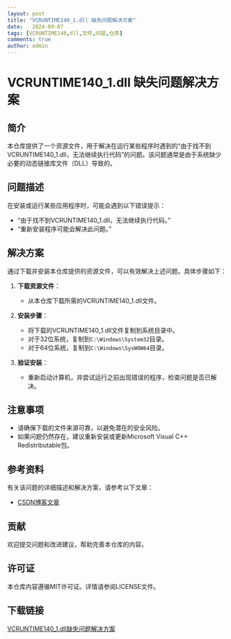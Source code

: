 ```yaml
---
layout: post
title: "VCRUNTIME140_1.dll 缺失问题解决方案"
date:   2024-09-07
tags: [VCRUNTIME140,dll,文件,问题,仓库]
comments: true
author: admin
---
```

# VCRUNTIME140_1.dll 缺失问题解决方案

## 简介
本仓库提供了一个资源文件，用于解决在运行某些程序时遇到的“由于找不到VCRUNTIME140_1.dll，无法继续执行代码”的问题。该问题通常是由于系统缺少必要的动态链接库文件（DLL）导致的。

## 问题描述
在安装或运行某些应用程序时，可能会遇到以下错误提示：
- “由于找不到VCRUNTIME140_1.dll，无法继续执行代码。”
- “重新安装程序可能会解决此问题。”

## 解决方案
通过下载并安装本仓库提供的资源文件，可以有效解决上述问题。具体步骤如下：

1. **下载资源文件**：
   - 从本仓库下载所需的VCRUNTIME140_1.dll文件。

2. **安装步骤**：
   - 将下载的VCRUNTIME140_1.dll文件复制到系统目录中。
   - 对于32位系统，复制到`C:\Windows\System32`目录。
   - 对于64位系统，复制到`C:\Windows\SysWOW64`目录。

3. **验证安装**：
   - 重新启动计算机，并尝试运行之前出现错误的程序，检查问题是否已解决。

## 注意事项
- 请确保下载的文件来源可靠，以避免潜在的安全风险。
- 如果问题仍然存在，建议重新安装或更新Microsoft Visual C++ Redistributable包。

## 参考资料
有关该问题的详细描述和解决方案，请参考以下文章：
- [CSDN博客文章](https://blog.csdn.net/qq_42365534/article/details/102847013)

## 贡献
欢迎提交问题和改进建议，帮助完善本仓库的内容。

## 许可证
本仓库内容遵循MIT许可证。详情请参阅LICENSE文件。

## 下载链接

[VCRUNTIME140_1.dll缺失问题解决方案](https://pan.quark.cn/s/0d295d660d8d)